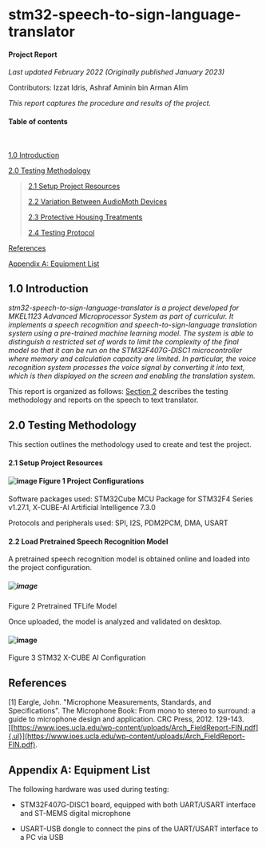 # stm32-speech-to-sign-language-translator
#### Project Report

*Last updated February 2022 (Originally published January 2023)*

Contributors: Izzat Idris, Ashraf Aminin bin Arman Alim

*This report captures the procedure and results of the project.*

#### Table of contents

<br>

[1.0 Introduction](#10-introduction)

[2.0 Testing Methodology](#20-testing-methodology)

> [2.1 Setup Project Resources](#21-setup-project-resources)
>
> [2.2 Variation Between AudioMoth Devices](#22-variation-between-audiomoth-devices)
>
> [2.3 Protective Housing Treatments](#23-protective-housing-treatments)
>
> [2.4 Testing Protocol](#24-testing-protocol)



[References](#references)

[Appendix A: Equipment List](#appendix-a-equipment-list)



## 1.0 Introduction

*stm32-speech-to-sign-language-translator is a project developed for MKEL1123 Advanced Microprocessor System 
as part of curriculur. It implements a speech recognition and speech-to-sign-language translation system using a pre-trained 
machine learning model. The system is able to distinguish a restricted set of words to limit the complexity of the final model 
so that it can be run on the STM32F407G-DISC1 microcontroller where memory and calculation capacity are limited. In particular, 
the voice recognition system processes the voice signal by converting it into text, which is then displayed on the screen and 
enabling the translation system.*

This report is organized as follows: [Section 2](#20-testing-methodology) describes the testing
methodology and reports on the speech to text translator.



## 2.0 Testing Methodology

This section outlines the methodology used to create and test the project.


#### 2.1 Setup Project Resources

#### ![image](https://user-images.githubusercontent.com/106621749/218191760-23ab3186-9e24-4ea2-8d92-ca20767bc0b2.png) Figure 1 Project Configurations

Software packages used: STM32Cube MCU Package for STM32F4 Series v1.27.1, X-CUBE-AI Artificial Intelligence 7.3.0

Protocols and peripherals used: SPI, I2S, PDM2PCM, DMA, USART


#### 2.2 Load Pretrained Speech Recognition Model

A pretrained speech recognition model is obtained online and loaded into the project configuration.

##### ![image](https://user-images.githubusercontent.com/106621749/218196100-92d0e8e7-4136-4b83-91e6-0ca2a29f50f7.png) 

Figure 2 Pretrained TFLife Model

Once uploaded, the model is analyzed and validated on desktop.

#### ![image](https://user-images.githubusercontent.com/106621749/218196890-b0f38491-d7e8-4732-80f5-6b8e43fe1a38.png) 

Figure 3 STM32 X-CUBE AI Configuration




## References

\[1\] Eargle, John. "Microphone Measurements, Standards, and
Specifications". The Microphone Book: From mono to stereo to surround: a
guide to microphone design and application. CRC Press, 2012. 129-143.
[[https://www.ioes.ucla.edu/wp-content/uploads/Arch_FieldReport-FIN.pdf]{.ul}](https://www.ioes.ucla.edu/wp-content/uploads/Arch_FieldReport-FIN.pdf).



## Appendix A: Equipment List

The following hardware was used during testing:

* STM32F407G-DISC1 board, equipped with both UART/USART interface and ST-MEMS digital microphone

* USART-USB dongle to connect the pins of the UART/USART interface to a PC via USB




